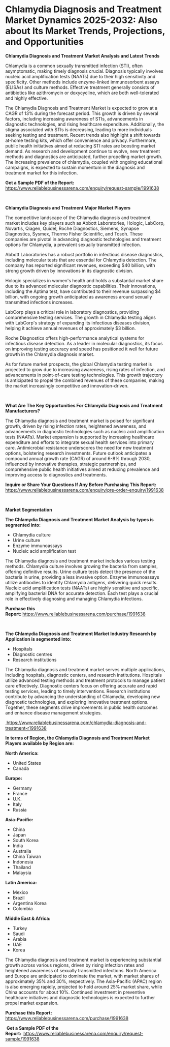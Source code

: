 <p><h1>Chlamydia Diagnosis and Treatment Market Dynamics 2025-2032: Also about Its Market Trends, Projections, and Opportunities</h1></p><p><strong>Chlamydia Diagnosis and Treatment Market Analysis and Latest Trends</strong></p>
<p><p>Chlamydia is a common sexually transmitted infection (STI), often asymptomatic, making timely diagnosis crucial. Diagnosis typically involves nucleic acid amplification tests (NAATs) due to their high sensitivity and specificity. Other methods include enzyme-linked immunosorbent assays (ELISAs) and culture methods. Effective treatment generally consists of antibiotics like azithromycin or doxycycline, which are both well-tolerated and highly effective.</p><p>The Chlamydia Diagnosis and Treatment Market is expected to grow at a CAGR of 13% during the forecast period. This growth is driven by several factors, including increasing awareness of STIs, advancements in diagnostic technologies, and rising healthcare expenditure. Additionally, the stigma associated with STIs is decreasing, leading to more individuals seeking testing and treatment. Recent trends also highlight a shift towards at-home testing kits, which offer convenience and privacy. Furthermore, public health initiatives aimed at reducing STI rates are boosting market demand. As research and development continue to evolve, new treatment methods and diagnostics are anticipated, further propelling market growth. The increasing prevalence of chlamydia, coupled with ongoing educational campaigns, is expected to sustain momentum in the diagnosis and treatment market for this infection.</p></p>
<p><strong>Get a Sample PDF of the Report:&nbsp;</strong> <a href="https://www.reliablebusinessarena.com/enquiry/request-sample/1991638?utm_campaign=3196&utm_medium=2&utm_source=Github&utm_content=ia&utm_term=12042025&utm_id=chlamydia-diagnosis-and-treatment">https://www.reliablebusinessarena.com/enquiry/request-sample/1991638</a></p>
<p>&nbsp;</p>
<p><strong>Chlamydia Diagnosis and Treatment Major Market Players</strong></p>
<p><p>The competitive landscape of the Chlamydia diagnosis and treatment market includes key players such as Abbott Laboratories, Hologic, LabCorp, Novartis, Qiagen, Quidel, Roche Diagnostics, Siemens, Synapse Diagnostics, Sysmex, Thermo Fisher Scientific, and Tosoh. These companies are pivotal in advancing diagnostic technologies and treatment options for Chlamydia, a prevalent sexually transmitted infection.</p><p>Abbott Laboratories has a robust portfolio in infectious disease diagnostics, including molecular tests that are essential for Chlamydia detection. The company has reported significant revenues, exceeding $40 billion, with strong growth driven by innovations in its diagnostic division.</p><p>Hologic specializes in women's health and holds a substantial market share due to its advanced molecular diagnostic capabilities. Their innovations, including the Aptima test, have contributed to their revenue surpassing $4 billion, with ongoing growth anticipated as awareness around sexually transmitted infections increases.</p><p>LabCorp plays a critical role in laboratory diagnostics, providing comprehensive testing services. The growth in Chlamydia testing aligns with LabCorp's strategy of expanding its infectious diseases division, helping it achieve annual revenues of approximately $3 billion.</p><p>Roche Diagnostics offers high-performance analytical systems for infectious disease detection. As a leader in molecular diagnostics, its focus on improving testing accuracy and speed has positioned it well for future growth in the Chlamydia diagnosis market.</p><p>As for future market prospects, the global Chlamydia testing market is projected to grow due to increasing awareness, rising rates of infection, and advancements in point-of-care testing technologies. This growth trajectory is anticipated to propel the combined revenues of these companies, making the market increasingly competitive and innovation-driven.</p></p>
<p>&nbsp;</p>
<p><strong>What Are The Key Opportunities For Chlamydia Diagnosis and Treatment Manufacturers?</strong></p>
<p><p>The Chlamydia diagnosis and treatment market is poised for significant growth, driven by rising infection rates, heightened awareness, and advancements in diagnostic technologies such as nucleic acid amplification tests (NAATs). Market expansion is supported by increasing healthcare expenditure and efforts to integrate sexual health services into primary care. Antimicrobial resistance underscores the need for new treatment options, bolstering research investments. Future outlook anticipates a compound annual growth rate (CAGR) of around 6-8% through 2030, influenced by innovative therapies, strategic partnerships, and comprehensive public health initiatives aimed at reducing prevalence and improving access to diagnostics and treatments.</p></p>
<p><strong>Inquire or Share Your Questions If Any Before Purchasing This Report:</strong> <a href="https://www.reliablebusinessarena.com/enquiry/pre-order-enquiry/1991638?utm_campaign=3196&utm_medium=2&utm_source=Github&utm_content=ia&utm_term=12042025&utm_id=chlamydia-diagnosis-and-treatment">https://www.reliablebusinessarena.com/enquiry/pre-order-enquiry/1991638</a></p>
<p>&nbsp;</p>
<p><strong>Market Segmentation</strong></p>
<p><strong>The Chlamydia Diagnosis and Treatment Market Analysis by types is segmented into:</strong></p>
<p><ul><li>Chlamydia culture</li><li>Urine culture</li><li>Enzyme immunoassays</li><li>Nucleic acid amplification test</li></ul></p>
<p><p>The Chlamydia diagnosis and treatment market includes various testing methods. Chlamydia culture involves growing the bacteria from samples, offering definitive results. Urine culture tests detect the presence of the bacteria in urine, providing a less invasive option. Enzyme immunoassays utilize antibodies to identify Chlamydia antigens, delivering quick results. Nucleic acid amplification tests (NAATs) are highly sensitive and specific, amplifying bacterial DNA for accurate detection. Each test plays a crucial role in effectively diagnosing and managing Chlamydia infections.</p></p>
<p><strong>Purchase this Report:&nbsp;</strong><a href="https://www.reliablebusinessarena.com/purchase/1991638?utm_campaign=3196&utm_medium=2&utm_source=Github&utm_content=ia&utm_term=12042025&utm_id=chlamydia-diagnosis-and-treatment">https://www.reliablebusinessarena.com/purchase/1991638</a></p>
<p>&nbsp;</p>
<p><strong>The Chlamydia Diagnosis and Treatment Market Industry Research by Application is segmented into:</strong></p>
<p><ul><li>Hospitals</li><li>Diagnostic centres</li><li>Research institutions</li></ul></p>
<p><p>The Chlamydia diagnosis and treatment market serves multiple applications, including hospitals, diagnostic centers, and research institutions. Hospitals utilize advanced testing methods and treatment protocols to manage patient care effectively. Diagnostic centers focus on offering accurate and rapid testing services, leading to timely interventions. Research institutions contribute by advancing the understanding of Chlamydia, developing new diagnostic technologies, and exploring innovative treatment options. Together, these segments drive improvements in public health outcomes and enhance disease management strategies.</p></p>
<p><a href="https://www.reliablebusinessarena.com/chlamydia-diagnosis-and-treatment-r1991638?utm_campaign=3196&utm_medium=2&utm_source=Github&utm_content=ia&utm_term=12042025&utm_id=chlamydia-diagnosis-and-treatment">&nbsp;https://www.reliablebusinessarena.com/chlamydia-diagnosis-and-treatment-r1991638</a></p>
<p><strong>In terms of Region, the Chlamydia Diagnosis and Treatment Market Players available by Region are:</strong></p>
<p>
    <p> <strong> North America: </strong>
        <ul>
            <li>United States</li>
            <li>Canada</li>
        </ul>
        </p> 
    <p> <strong> Europe: </strong>
        <ul>
            <li>Germany</li>
            <li>France</li>
            <li>U.K.</li>
            <li>Italy</li>
            <li>Russia</li>
        </ul>
        </p> 
    <p> <strong> Asia-Pacific: </strong>
        <ul>
            <li>China</li>
            <li>Japan</li>
            <li>South Korea</li>
            <li>India</li>
            <li>Australia</li>
            <li>China Taiwan</li>
            <li>Indonesia</li>
            <li>Thailand</li>
            <li>Malaysia</li>
        </ul>
        </p> 
    <p> <strong> Latin America: </strong>
        <ul>
            <li>Mexico</li>
            <li>Brazil</li>
            <li>Argentina Korea</li>
            <li>Colombia</li>
        </ul>
        </p> 
    <p> <strong> Middle East & Africa: </strong>
        <ul>
            <li>Turkey</li>
            <li>Saudi</li>
            <li>Arabia</li>
            <li>UAE</li>
            <li>Korea</li>
        </ul>
    </p>
    </p>
<p><p>The Chlamydia diagnosis and treatment market is experiencing substantial growth across various regions, driven by rising infection rates and heightened awareness of sexually transmitted infections. North America and Europe are anticipated to dominate the market, with market shares of approximately 35% and 30%, respectively. The Asia-Pacific (APAC) region is also emerging rapidly, projected to hold around 25% market share, while China accounts for about 10%. Continued investment in preventive healthcare initiatives and diagnostic technologies is expected to further propel market expansion.</p></p>
<p><strong>Purchase this Report: </strong><a href="https://www.reliablebusinessarena.com/purchase/1991638?utm_campaign=3196&utm_medium=2&utm_source=Github&utm_content=ia&utm_term=12042025&utm_id=chlamydia-diagnosis-and-treatment">https://www.reliablebusinessarena.com/purchase/1991638</a></p>
<p>&nbsp;<strong>Get a Sample PDF of the Report:&nbsp;&nbsp;</strong><a href="https://www.reliablebusinessarena.com/enquiry/request-sample/1991638?utm_campaign=3196&utm_medium=2&utm_source=Github&utm_content=ia&utm_term=12042025&utm_id=chlamydia-diagnosis-and-treatment">https://www.reliablebusinessarena.com/enquiry/request-sample/1991638</a></p>
<p><strong></strong></p>
<p><p></p><p></p><p></p></p>